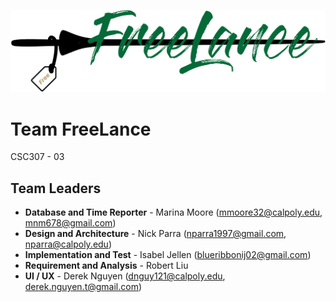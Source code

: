![](Logo.png "Title")
# Team FreeLance
CSC307 - 03

## Team Leaders
- **Database and Time Reporter** - Marina Moore (mmoore32@calpoly.edu, mnm678@gmail.com)
- **Design and Architecture** - Nick Parra (nparra1997@gmail.com, nparra@calpoly.edu)
- **Implementation and Test** - Isabel Jellen (blueribbonij02@gmail.com)
- **Requirement and Analysis** - Robert Liu
- **UI / UX** - Derek Nguyen (dnguy121@calpoly.edu, derek.nguyen.t@gmail.com)




